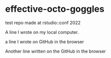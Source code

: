 # effective-octo-goggles
test repo made at rstudio::conf 2022

A line I wrote on my local computer.

a line I wrote on GitHub in the browser

Another line written on the GitHub in the browser
